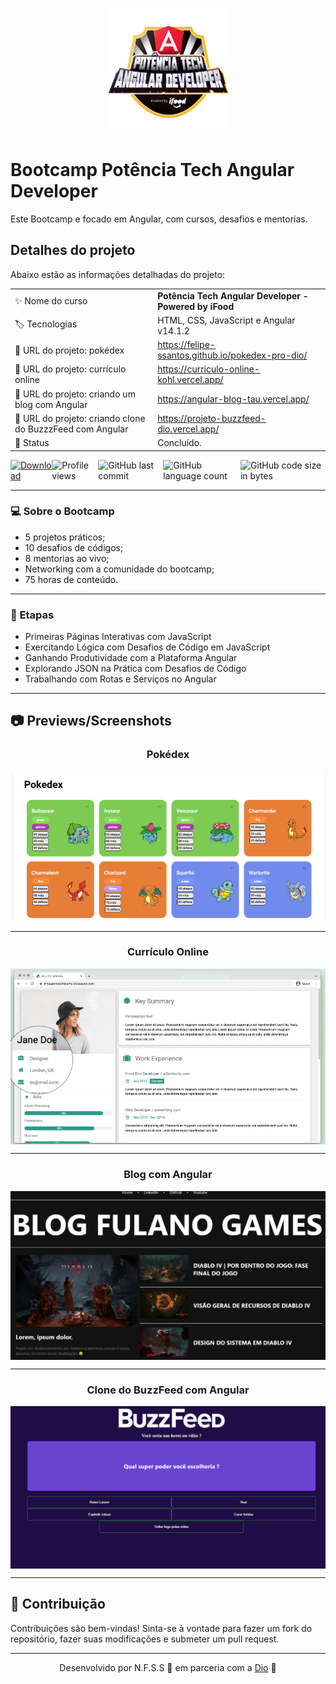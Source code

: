 <p align="center">
  <img width="200" height="200" alt="Logo Bootcamp Angular" src="./img/bootcamp-angular.png">
</p>

# Bootcamp Potência Tech Angular Developer

Este Bootcamp e focado em Angular, com cursos, desafios e mentorias.

## Detalhes do projeto

Abaixo estão as informações detalhadas do projeto:

|                 |                                                         |
| --------------- | ------------------------------------------------------- |
| :sparkles: Nome do curso | <b>Potência Tech Angular Developer - Powered by iFood</b>                        |
| :label: Tecnologias | HTML, CSS, JavaScript e Angular v14.1.2                                  |
| :rocket: URL do projeto: pokédex | https://felipe-ssantos.github.io/pokedex-pro-dio/                |
| :rocket: URL do projeto: currículo online | https://curriculo-online-kohl.vercel.app/         |
| :rocket: URL do projeto: criando um blog com Angular | https://angular-blog-tau.vercel.app/ |
| :rocket: URL do projeto: criando clone do BuzzzFeed com Angular| https://projeto-buzzfeed-dio.vercel.app/          |
| 📌 Status        | Concluído.                                               |

<!-- Botões -->
<div style="display: flex; justify-content: space-between;">
  <a href="https://github.com/felipe-ssantos/bootcamp-angular-dio-by-ifood/archive/refs/heads/main.zip">
    <img src="https://img.shields.io/github/downloads/felipe-ssantos/bootcamp-angular-dio-by-ifood/total.svg" alt="Download">
  </a>
  <img src="https://gpvc.arturio.dev/felipe-ssantos" alt="Profile views">
  <img src="https://img.shields.io/github/last-commit/felipe-ssantos/bootcamp-angular-dio-by-ifood" alt="GitHub last commit">
  <img src="https://img.shields.io/github/languages/count/felipe-ssantos/bootcamp-angular-dio-by-ifood" alt="GitHub language count">  
  <img src="https://img.shields.io/github/languages/code-size/felipe-ssantos/bootcamp-angular-dio-by-ifood" alt="GitHub code size in bytes">
</div>


---

### 💻 Sobre o Bootcamp

- 5 projetos práticos;
- 10 desafios de códigos;
- 8 mentorias ao vivo;
- Networking com a comunidade do bootcamp;
- 75 horas de conteúdo.

---

### 📝 Etapas

- Primeiras Páginas Interativas com JavaScript
- Exercitando Lógica com Desafios de Código em JavaScript
- Ganhando Produtividade com a Plataforma Angular
- Explorando JSON na Prática com Desafios de Código
- Trabalhando com Rotas e Serviços no Angular

---

## 📷 Previews/Screenshots 

<div align="center">
<h3>Pokédex</3>
<br><br>
<img src="./img/pokedex.png" alt="Screenshot 1" style="display: block; margin: 0 auto;">
</div>

---

<div align="center">
<h3>Currículo Online</h3>
  <img src="./img/cv.png" alt="Screenshot 2" style="display: block; margin: 0 auto;">
</div>

---

<div align="center">
  <h3>Blog com Angular</h3>
  <img src="./img/blog-angular.png" alt="Screenshot 3" style="display: block; margin: 0 auto;">
</div>

---

<div align="center">
  <h3>Clone do BuzzFeed com Angular</h3>
  <img src="./img/projeto-buzzfeed.png" alt="Screenshot 4" style="display: block; margin: 0 auto;">
</div>

---

## 🤝 Contribuição

Contribuições são bem-vindas! Sinta-se à vontade para fazer um fork do repositório, fazer suas modificações e submeter um pull request.

---

<p align="center">Desenvolvido por N.F.S.S 💜 em parceria com a <a href="dio.me">Dio</a> 👋</p>
